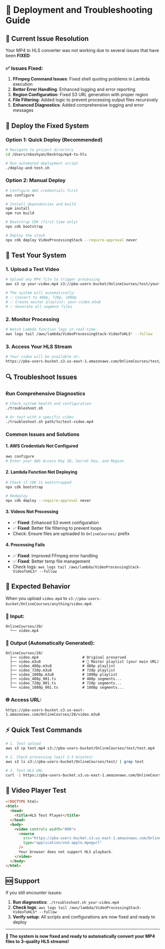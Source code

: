 # 🔧 Deployment and Troubleshooting Guide

## 🚨 Current Issue Resolution

Your MP4 to HLS converter was not working due to several issues that have been **FIXED**:

### ✅ Issues Fixed:

1. **FFmpeg Command Issues**: Fixed shell quoting problems in Lambda execution
2. **Better Error Handling**: Enhanced logging and error reporting
3. **Region Configuration**: Fixed S3 URL generation with proper region
4. **File Filtering**: Added logic to prevent processing output files recursively
5. **Enhanced Diagnostics**: Added comprehensive logging and error messages

## 🚀 Deploy the Fixed System

### Option 1: Quick Deploy (Recommended)

```bash
# Navigate to project directory
cd /Users/nboshyan/Desktop/mp4-to-hls

# Run automated deployment script
./deploy-and-test.sh
```

### Option 2: Manual Deploy

```bash
# Configure AWS credentials first
aws configure

# Install dependencies and build
npm install
npm run build

# Bootstrap CDK (first time only)
npx cdk bootstrap

# Deploy the stack
npx cdk deploy VideoProcessingStack --require-approval never
```

## 🧪 Test Your System

### 1. Upload a Test Video

```bash
# Upload any MP4 file to trigger processing
aws s3 cp your-video.mp4 s3://pba-users-bucket/OnlineCourses/test/your-video.mp4

# The system will automatically:
# ✅ Convert to 480p, 720p, 1080p
# ✅ Create master playlist: your-video.m3u8
# ✅ Generate all segment files
```

### 2. Monitor Processing

```bash
# Watch Lambda function logs in real-time
aws logs tail /aws/lambda/VideoProcessingStack-VideoToHLS* --follow
```

### 3. Access Your HLS Stream

```bash
# Your video will be available at:
https://pba-users-bucket.s3.us-east-1.amazonaws.com/OnlineCourses/test/your-video.m3u8
```

## 🔍 Troubleshoot Issues

### Run Comprehensive Diagnostics

```bash
# Check system health and configuration
./troubleshoot.sh

# Or test with a specific video
./troubleshoot.sh path/to/test-video.mp4
```

### Common Issues and Solutions

#### 1. **AWS Credentials Not Configured**

```bash
aws configure
# Enter your AWS Access Key ID, Secret Key, and Region
```

#### 2. **Lambda Function Not Deploying**

```bash
# Check if CDK is bootstrapped
npx cdk bootstrap

# Redeploy
npx cdk deploy --require-approval never
```

#### 3. **Videos Not Processing**

- ✅ **Fixed**: Enhanced S3 event configuration
- ✅ **Fixed**: Better file filtering to prevent loops
- Check: Ensure files are uploaded to `OnlineCourses/` prefix

#### 4. **Processing Fails**

- ✅ **Fixed**: Improved FFmpeg error handling
- ✅ **Fixed**: Better temp file management
- Check logs: `aws logs tail /aws/lambda/VideoProcessingStack-VideoToHLS* --follow`

## 🎯 Expected Behavior

When you upload `video.mp4` to `s3://pba-users-bucket/OnlineCourses/anything/video.mp4`:

### 📁 Input:

```
OnlineCourses/20/
  └── video.mp4
```

### 📁 Output (Automatically Generated):

```
OnlineCourses/20/
  ├── video.mp4                    # Original preserved
  ├── video.m3u8                   # 🎯 Master playlist (your main URL)
  ├── video_480p.m3u8              # 480p playlist
  ├── video_720p.m3u8              # 720p playlist
  ├── video_1080p.m3u8             # 1080p playlist
  ├── video_480p_001.ts            # 480p segments...
  ├── video_720p_001.ts            # 720p segments...
  └── video_1080p_001.ts           # 1080p segments...
```

### 🌐 Access URL:

```
https://pba-users-bucket.s3.us-east-1.amazonaws.com/OnlineCourses/20/video.m3u8
```

## ⚡ Quick Test Commands

```bash
# 1. Test upload
aws s3 cp test.mp4 s3://pba-users-bucket/OnlineCourses/test/test.mp4

# 2. Check processing (wait 2-3 minutes)
aws s3 ls s3://pba-users-bucket/OnlineCourses/test/ | grep test

# 3. Test HLS URL
curl -I https://pba-users-bucket.s3.us-east-1.amazonaws.com/OnlineCourses/test/test.m3u8
```

## 🎥 Video Player Test

```html
<!DOCTYPE html>
<html>
  <head>
    <title>HLS Test Player</title>
  </head>
  <body>
    <video controls width="800">
      <source
        src="https://pba-users-bucket.s3.us-east-1.amazonaws.com/OnlineCourses/test/your-video.m3u8"
        type="application/vnd.apple.mpegurl"
      />
      Your browser does not support HLS playback.
    </video>
  </body>
</html>
```

## 🆘 Support

If you still encounter issues:

1. **Run diagnostics**: `./troubleshoot.sh your-video.mp4`
2. **Check logs**: `aws logs tail /aws/lambda/VideoProcessingStack-VideoToHLS* --follow`
3. **Verify setup**: All scripts and configurations are now fixed and ready to deploy

---

**🎉 The system is now fixed and ready to automatically convert your MP4 files to 3-quality HLS streams!**
